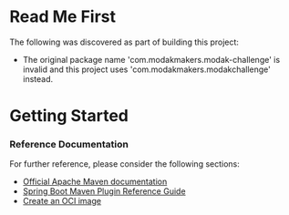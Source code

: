 # Read Me First
The following was discovered as part of building this project:

* The original package name 'com.modakmakers.modak-challenge' is invalid and this project uses 'com.modakmakers.modakchallenge' instead.

# Getting Started

### Reference Documentation
For further reference, please consider the following sections:

* [Official Apache Maven documentation](https://maven.apache.org/guides/index.html)
* [Spring Boot Maven Plugin Reference Guide](https://docs.spring.io/spring-boot/docs/3.1.2/maven-plugin/reference/html/)
* [Create an OCI image](https://docs.spring.io/spring-boot/docs/3.1.2/maven-plugin/reference/html/#build-image)

